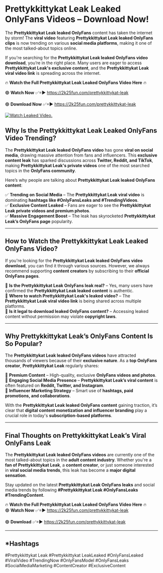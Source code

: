 # Prettykkittykat Leak Leaked OnlyFans Videos – Download Now!

The **Prettykkittykat Leak leaked OnlyFans** content has taken the internet by storm! The **viral video** featuring **Prettykkittykat Leak leaked OnlyFans clips** is now trending on various **social media platforms**, making it one of the most talked-about topics online.  

If you're searching for the **Prettykkittykat Leak leaked OnlyFans video download**, you’re in the right place. Many users are eager to access **Prettykkittykat Leak's exclusive content**, and the **Prettykkittykat Leak viral video link** is spreading across the internet.  

🔥 **Watch the Full Prettykkittykat Leak Leaked OnlyFans Video Here** 🔥  

🟢 **Watch Now** ✅=► https://2k25fun.com/prettykkittykat-leak

🟢 **Download Now** ✅=► https://2k25fun.com/prettykkittykat-leak

[![Watch Leaked Video.](https://miro.medium.com/v2/resize:fit:828/format:webp/1*cilzJN44JGOrTw9NJCrNHA.gif "Watch Leaked Video")](https://2k25fun.com/prettykkittykat-leak)

## **Why Is the Prettykkittykat Leak Leaked OnlyFans Video Trending?**  

The **Prettykkittykat Leak leaked OnlyFans video** has gone **viral on social media**, drawing massive attention from fans and influencers. This **exclusive content leak** has sparked discussions across **Twitter, Reddit, and TikTok**, making **Prettykkittykat Leak's private videos** one of the most searched topics in the **OnlyFans community**.  

Here’s why people are talking about **Prettykkittykat Leak leaked OnlyFans content**:  

✅ **Trending on Social Media** – The **Prettykkittykat Leak viral video** is dominating **hashtags like #OnlyFansLeaks and #TrendingVideos**.  
✅ **Exclusive Content Leaked** – Fans are eager to see the **Prettykkittykat Leak private videos and premium photos**.  
✅ **Massive Engagement Boost** – The leak has skyrocketed **Prettykkittykat Leak’s OnlyFans page** popularity.  

---

## **How to Watch the Prettykkittykat Leak Leaked OnlyFans Video?**  

If you're looking for the **Prettykkittykat Leak leaked OnlyFans video download**, you can find it through various sources. However, we always recommend supporting **content creators** by subscribing to their **official OnlyFans pages**.  

🔹 **Is the Prettykkittykat Leak OnlyFans leak real?** – Yes, many users have confirmed the **Prettykkittykat Leak leaked content** is authentic.  
🔹 **Where to watch Prettykkittykat Leak's leaked video?** – The **Prettykkittykat Leak viral video link** is being shared across multiple platforms.  
🔹 **Is it legal to download leaked OnlyFans content?** – Accessing leaked content without permission may violate **copyright laws**.  

---

## **Why Prettykkittykat Leak’s OnlyFans Content Is So Popular?**  

The **Prettykkittykat Leak leaked OnlyFans videos** have attracted thousands of viewers because of their **exclusive nature**. As a **top OnlyFans creator**, **Prettykkittykat Leak** regularly shares:  

📌 **Premium Content** – High-quality, exclusive **OnlyFans videos and photos**.  
📌 **Engaging Social Media Presence** – **Prettykkittykat Leak’s viral content** is often featured on **Reddit, Twitter, and Instagram**.  
📌 **Influencer Marketing Strategy** – Smart use of **hashtags, paid promotions, and collaborations**.  

With the **Prettykkittykat Leak leaked OnlyFans content** gaining traction, it’s clear that **digital content monetization and influencer branding** play a crucial role in today's **subscription-based platforms**.  

---

## **Final Thoughts on Prettykkittykat Leak’s Viral OnlyFans Leak**  

The **Prettykkittykat Leak leaked OnlyFans videos** are currently one of the most talked-about topics in the **adult content industry**. Whether you're a **fan of Prettykkittykat Leak**, a **content creator**, or just someone interested in **viral social media trends**, this leak has become a **major digital sensation**.  

Stay updated on the latest **Prettykkittykat Leak OnlyFans leaks** and social media trends by following **#Prettykkittykat Leak #OnlyFansLeaks #TrendingContent**.  

🔥 **Watch the Full Prettykkittykat Leak Leaked OnlyFans Video Here** 🔥  
🟢 **Watch Now** ✅=► https://2k25fun.com/prettykkittykat-leak

🟢 **Download** ✅=► https://2k25fun.com/prettykkittykat-leak

---

## *Hashtags
#Prettykkittykat Leak #Prettykkittykat LeakLeaked #OnlyFansLeaked #ViralVideo #TrendingNow #OnlyFansModel #OnlyFansLeaks #SocialMediaMarketing #ContentCreator #ExclusiveContent  